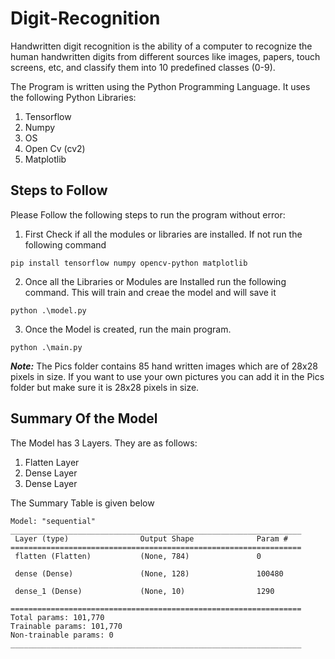 # Digit-Recognition

Handwritten digit recognition is the ability of a computer to recognize the human handwritten digits from different sources like images, papers, touch screens, etc, and classify them into 10 predefined classes (0-9).

The Program is written using the Python Programming Language. It uses the following Python Libraries:
1. Tensorflow
2. Numpy
3. OS
4. Open Cv (cv2)
5. Matplotlib


## Steps to Follow

Please Follow the following steps to run the program without error:
1. First Check if all the modules or libraries are installed. If not run the following command
``` 
pip install tensorflow numpy opencv-python matplotlib
```

2. Once all the Libraries or Modules are Installed run the following command. This will train and creae the model and will save it
```
python .\model.py
```


3. Once the Model is created, run the main program.
```
python .\main.py
```

***Note:***
The Pics folder contains 85 hand written images which are of 28x28 pixels in size.
If you want to use your own pictures you can add it in the Pics folder but make sure it is 28x28 pixels in size.



## Summary Of the Model
The Model has 3 Layers. They are as follows:
1. Flatten Layer
2. Dense Layer
3. Dense Layer

The Summary Table is given below


```
Model: "sequential"
_________________________________________________________________
 Layer (type)                Output Shape              Param #
=================================================================
 flatten (Flatten)           (None, 784)               0

 dense (Dense)               (None, 128)               100480

 dense_1 (Dense)             (None, 10)                1290

=================================================================
Total params: 101,770
Trainable params: 101,770
Non-trainable params: 0
_________________________________________________________________
```

